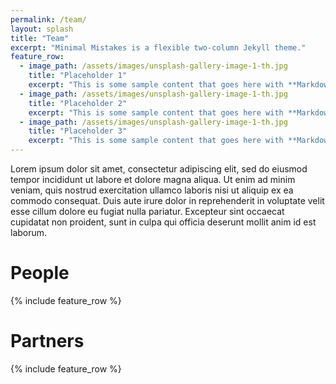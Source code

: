 ```yaml
---
permalink: /team/
layout: splash
title: "Team"
excerpt: "Minimal Mistakes is a flexible two-column Jekyll theme."
feature_row:
  - image_path: /assets/images/unsplash-gallery-image-1-th.jpg
    title: "Placeholder 1"
    excerpt: "This is some sample content that goes here with **Markdown** formatting."
  - image_path: /assets/images/unsplash-gallery-image-1-th.jpg
    title: "Placeholder 2"
    excerpt: "This is some sample content that goes here with **Markdown** formatting."
  - image_path: /assets/images/unsplash-gallery-image-1-th.jpg
    title: "Placeholder 3"
    excerpt: "This is some sample content that goes here with **Markdown** formatting."
---
```


Lorem ipsum dolor sit amet, consectetur adipiscing elit, sed do eiusmod tempor incididunt ut labore et dolore magna aliqua. Ut enim ad minim veniam, quis nostrud exercitation ullamco laboris nisi ut aliquip ex ea commodo consequat. Duis aute irure dolor in reprehenderit in voluptate velit esse cillum dolore eu fugiat nulla pariatur. Excepteur sint occaecat cupidatat non proident, sunt in culpa qui officia deserunt mollit anim id est laborum.

# People

{% include feature_row %}

# Partners

{% include feature_row %}